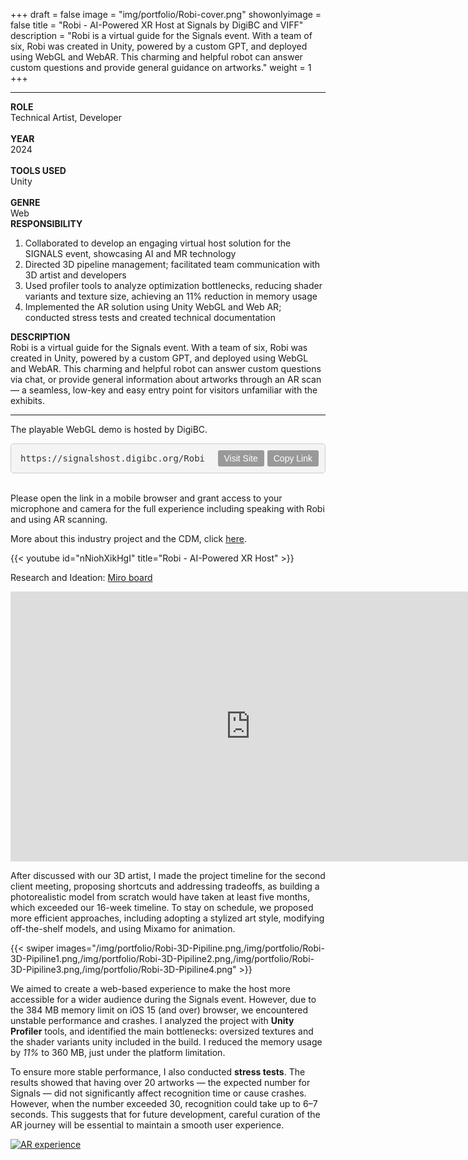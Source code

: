+++
draft = false
image = "img/portfolio/Robi-cover.png"
showonlyimage = false
title = "Robi - AI-Powered XR Host at Signals by DigiBC and VIFF"
description = "Robi is a virtual guide for the Signals event. With a team of six, Robi was created in Unity, powered by a custom GPT, and deployed using WebGL and WebAR. This charming and helpful robot can answer custom questions and provide general guidance on artworks."
weight = 1
+++

---

<div class="table">
  <div class="row">
    <div class="cell border-right col-1">
        <strong>ROLE</strong><br>
        Technical Artist, Developer<br><br>
        <strong>YEAR</strong><br>
        2024<br><br>
        <strong>TOOLS USED</strong><br>
        Unity<br><br>
        <strong>GENRE</strong><br>
        Web
    </div>
    <div class="cell border-right col-2">
        <strong>RESPONSIBILITY</strong>
        <ol>
            <li>
                Collaborated to develop an engaging virtual host solution for the SIGNALS event, showcasing AI and MR technology
            </li>
            <li>
                Directed 3D pipeline management; facilitated team communication with 3D artist and developers
            </li>
            <li>
                Used profiler tools to analyze optimization bottlenecks, reducing shader variants and texture size, achieving an 11% reduction in memory usage
            </li>
            <li>
                Implemented the AR solution using Unity WebGL and Web AR; conducted stress tests and created technical documentation
            </li>
        </ol>
    </div>
    <div class="cell col-3">
        <strong>DESCRIPTION</strong><br>
        Robi is a virtual guide for the Signals event. With a team of six, Robi was created in Unity, powered by a custom GPT, and deployed using WebGL and WebAR. This charming and helpful robot can answer custom questions via chat, or provide general information about artworks through an AR scan — a seamless, low-key and easy entry point for visitors unfamiliar with the exhibits.
    </div>
  </div>
</div>

---

The playable WebGL demo is hosted by DigiBC.
<div class="link-box">
  <input type="text" id="link" value="https://signalshost.digibc.org/Robi" readonly>
  <button onclick="window.open(document.getElementById('link').value, '_blank');">Visit Site</button>
  <button onclick="copyLink()">Copy Link</button>
</div>

<style>
  .link-box {
    display: flex;
    align-items: center;
    background-color: #f4f4f4;
    padding: 10px;
    border-radius: 5px;
    border: 1px solid #ccc;
    max-width: 100%;
    overflow-x: auto;
  }

  .link-box input {
    border: none;
    border-radius: 5px;
    background-color: #f4f4f4;
    flex-grow: 1;
    padding: 5px;
    font-size: 100%;
    font-family: monospace;
    color: #333;
    white-space: nowrap;
    overflow-x: auto;
    outline: none;
  }

  .link-box input:focus {
    outline: 2px solid #de5e85;
    border-radius: 5px;
  }

  .link-box button {
    background-color: #999999;
    color: white;
    border: none;
    padding: 5px 10px;
    cursor: pointer;
    margin-left: 5px;
    border-radius: 3px;
    font-size: 100%;
  }

  .link-box button:hover {
    background-color: #de5e85;
  }
</style>

<script>
  function copyLink() {
    var copyText = document.getElementById("link");
    copyText.select();
    copyText.setSelectionRange(0, 99999); // For mobile devices
    document.execCommand("copy");
  }
</script>
<br>

Please open the link in a mobile browser and grant access to your microphone and camera for the full experience including speaking with Robi and using AR scanning.

More about this industry project and the CDM, click [here](https://thecdm.ca/projects/ai-powered-xr-hosts-your-smart-mobile-companions-signals-digibc-and-viff).

{{< youtube id="nNiohXikHgI" title="Robi - AI-Powered XR Host" >}}
<br>

Research and Ideation:
[Miro board](https://miro.com/app/board/uXjVKLSl4yY=/?share_link_id=53938384272)

<iframe width="768" height="432" src="https://miro.com/app/live-embed/uXjVKLSl4yY=/?moveToViewport=-49111,-38368,136612,66984&embedId=651599236080" frameborder="0" scrolling="no" allow="fullscreen; clipboard-read; clipboard-write" allowfullscreen></iframe>

After discussed with our 3D artist, I made the project timeline for the second client meeting, proposing shortcuts and addressing tradeoffs, as building a photorealistic model from scratch would have taken at least five months, which exceeded our 16-week timeline. To stay on schedule, we proposed more efficient approaches, including adopting a stylized art style, modifying off-the-shelf models, and using Mixamo for animation.

{{< swiper images="/img/portfolio/Robi-3D-Pipiline.png,/img/portfolio/Robi-3D-Pipiline1.png,/img/portfolio/Robi-3D-Pipiline2.png,/img/portfolio/Robi-3D-Pipiline3.png,/img/portfolio/Robi-3D-Pipiline4.png" >}}

We aimed to create a web-based experience to make the host more accessible for a wider audience during the Signals event. However, due to the 384 MB memory limit on iOS 15 (and over) browser, we encountered unstable performance and crashes. I analyzed the project with **Unity Profiler** tools, and identified the main bottlenecks: oversized textures and the shader variants unity included in the build. I reduced the memory usage by *11%* to 360 MB, just under the platform limitation.

To ensure more stable performance, I also conducted **stress tests**. The results showed that having over 20 artworks — the expected number for Signals — did not significantly affect recognition time or cause crashes. However, when the number exceeded 30, recognition could take up to 6–7 seconds. This suggests that for future development, careful curation of the AR journey will be essential to maintain a smooth user experience.

[![AR experience][2]][2]

[2]: /img/portfolio/Robi-AR.gif




